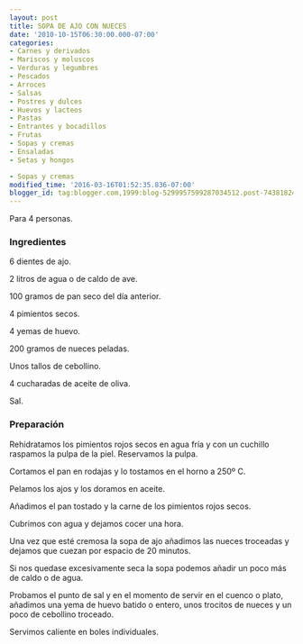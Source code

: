 ```yaml
---
layout: post
title: SOPA DE AJO CON NUECES
date: '2010-10-15T06:30:00.000-07:00'
categories:
- Carnes y derivados
- Mariscos y moluscos
- Verduras y legumbres
- Pescados
- Arroces
- Salsas
- Postres y dulces
- Huevos y lacteos
- Pastas
- Entrantes y bocadillos
- Frutas
- Sopas y cremas
- Ensaladas
- Setas y hongos

- Sopas y cremas
modified_time: '2016-03-16T01:52:35.836-07:00'
blogger_id: tag:blogger.com,1999:blog-5299957599287034512.post-7438182439824296427
---
```


Para 4 personas.

<h3>Ingredientes</h3>

6 dientes de ajo.

2 litros de agua o de caldo de ave.

100 gramos de pan seco del día anterior.

4 pimientos secos.

4 yemas de huevo.

200 gramos de nueces peladas.

Unos tallos de cebollino.

4 cucharadas de aceite de oliva.

Sal.

<h3>Preparación</h3>

Rehidratamos los pimientos rojos secos en agua fría y con un cuchillo raspamos la pulpa de la piel. Reservamos la pulpa.

Cortamos el pan en rodajas y lo tostamos en el horno a 250&ordm; C.

Pelamos los ajos y los doramos en aceite.

Añadimos el pan tostado y la carne de los pimientos rojos secos.

Cubrimos con agua y dejamos cocer una hora.

Una vez que esté cremosa la sopa de ajo añadimos las nueces troceadas y dejamos que cuezan por espacio de 20 minutos.

Si nos quedase excesivamente seca la sopa podemos añadir un poco más de caldo o de agua.

Probamos el punto de sal y en el momento de servir en el cuenco o plato, añadimos una yema de huevo batido o entero, unos trocitos de nueces y un poco de cebollino troceado.

Servimos caliente en boles individuales.

